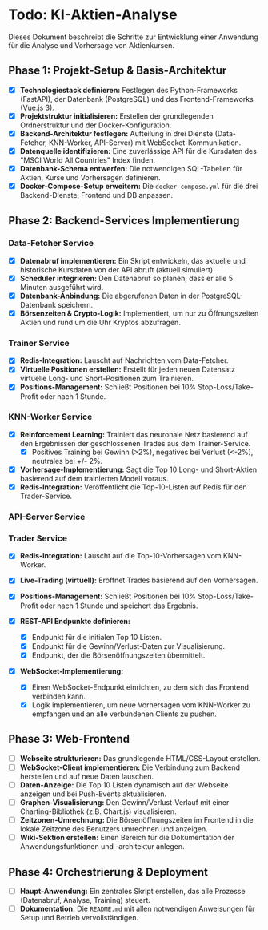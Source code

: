 # Todo: KI-Aktien-Analyse

Dieses Dokument beschreibt die Schritte zur Entwicklung einer Anwendung für die Analyse und Vorhersage von Aktienkursen.

## Phase 1: Projekt-Setup & Basis-Architektur
- [x] **Technologiestack definieren:** Festlegen des Python-Frameworks (FastAPI), der Datenbank (PostgreSQL) und des Frontend-Frameworks (Vue.js 3).
- [x] **Projektstruktur initialisieren:** Erstellen der grundlegenden Ordnerstruktur und der Docker-Konfiguration.
- [x] **Backend-Architektur festlegen:** Aufteilung in drei Dienste (Data-Fetcher, KNN-Worker, API-Server) mit WebSocket-Kommunikation.
- [x] **Datenquelle identifizieren:** Eine zuverlässige API für die Kursdaten des "MSCI World All Countries" Index finden.
- [x] **Datenbank-Schema entwerfen:** Die notwendigen SQL-Tabellen für Aktien, Kurse und Vorhersagen definieren.
- [x] **Docker-Compose-Setup erweitern:** Die `docker-compose.yml` für die drei Backend-Dienste, Frontend und DB anpassen.

## Phase 2: Backend-Services Implementierung

### Data-Fetcher Service
- [x] **Datenabruf implementieren:** Ein Skript entwickeln, das aktuelle und historische Kursdaten von der API abruft (aktuell simuliert).
- [x] **Scheduler integrieren:** Den Datenabruf so planen, dass er alle 5 Minuten ausgeführt wird.
- [x] **Datenbank-Anbindung:** Die abgerufenen Daten in der PostgreSQL-Datenbank speichern.
- [x] **Börsenzeiten & Crypto-Logik:** Implementiert, um nur zu Öffnungszeiten Aktien und rund um die Uhr Kryptos abzufragen.

### Trainer Service
- [x] **Redis-Integration:** Lauscht auf Nachrichten vom Data-Fetcher.
- [x] **Virtuelle Positionen erstellen:** Erstellt für jeden neuen Datensatz virtuelle Long- und Short-Positionen zum Trainieren.
- [x] **Positions-Management:** Schließt Positionen bei 10% Stop-Loss/Take-Profit oder nach 1 Stunde.

### KNN-Worker Service
- [x] **Reinforcement Learning:** Trainiert das neuronale Netz basierend auf den Ergebnissen der geschlossenen Trades aus dem Trainer-Service.
    - [x] Positives Training bei Gewinn (>2%), negatives bei Verlust (<-2%), neutrales bei +/- 2%.
- [x] **Vorhersage-Implementierung:** Sagt die Top 10 Long- und Short-Aktien basierend auf dem trainierten Modell voraus.
- [x] **Redis-Integration:** Veröffentlicht die Top-10-Listen auf Redis für den Trader-Service.

### API-Server Service

### Trader Service
- [x] **Redis-Integration:** Lauscht auf die Top-10-Vorhersagen vom KNN-Worker.
- [x] **Live-Trading (virtuell):** Eröffnet Trades basierend auf den Vorhersagen.
- [x] **Positions-Management:** Schließt Positionen bei 10% Stop-Loss/Take-Profit oder nach 1 Stunde und speichert das Ergebnis.

- [x] **REST-API Endpunkte definieren:**
    - [x] Endpunkt für die initialen Top 10 Listen.
    - [x] Endpunkt für die Gewinn/Verlust-Daten zur Visualisierung.
    - [x] Endpunkt, der die Börsenöffnungszeiten übermittelt.
- [x] **WebSocket-Implementierung:**
    - [x] Einen WebSocket-Endpunkt einrichten, zu dem sich das Frontend verbinden kann.
    - [x] Logik implementieren, um neue Vorhersagen vom KNN-Worker zu empfangen und an alle verbundenen Clients zu pushen.

## Phase 3: Web-Frontend
- [ ] **Webseite strukturieren:** Das grundlegende HTML/CSS-Layout erstellen.
- [ ] **WebSocket-Client implementieren:** Die Verbindung zum Backend herstellen und auf neue Daten lauschen.
- [ ] **Daten-Anzeige:** Die Top 10 Listen dynamisch auf der Webseite anzeigen und bei Push-Events aktualisieren.
- [ ] **Graphen-Visualisierung:** Den Gewinn/Verlust-Verlauf mit einer Charting-Bibliothek (z.B. Chart.js) visualisieren.
- [ ] **Zeitzonen-Umrechnung:** Die Börsenöffnungszeiten im Frontend in die lokale Zeitzone des Benutzers umrechnen und anzeigen.
- [ ] **Wiki-Sektion erstellen:** Einen Bereich für die Dokumentation der Anwendungsfunktionen und -architektur anlegen.

## Phase 4: Orchestrierung & Deployment
- [ ] **Haupt-Anwendung:** Ein zentrales Skript erstellen, das alle Prozesse (Datenabruf, Analyse, Training) steuert.
- [ ] **Dokumentation:** Die `README.md` mit allen notwendigen Anweisungen für Setup und Betrieb vervollständigen.

